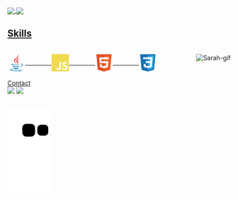 <div>
  <a href="https://github.com/Coffeegirl99">
   <img align="center" height="165" src="https://github-readme-stats.vercel.app/api/top-langs/?username=sarahlagares&layout=compact&langs_count=16&theme=tokyonight"/>
  <img align="center" height="165" src="https://github-readme-stats.vercel.app/api?username=sarahlagares&show_icons=true&theme=tokyonight&include_all_commits=true&count_private=true&hide=issues"/>
</div>

 ## Skills
<div style="display: inline_block"><br>
  <img height="40" align="center" alt="Erica-React" height="30" width="40" src="https://raw.githubusercontent.com/devicons/devicon/master/icons/java/java-original.svg">
 &nbsp;&nbsp;&nbsp;&nbsp;&nbsp;&nbsp;&nbsp;&nbsp;&nbsp;&nbsp;&nbsp;&nbsp;&nbsp;
 <img height="40" align="center" alt="Erica-Js" height="30" width="40" src="https://raw.githubusercontent.com/devicons/devicon/master/icons/javascript/javascript-plain.svg">
 &nbsp;&nbsp;&nbsp;&nbsp;&nbsp;&nbsp;&nbsp;&nbsp;&nbsp;&nbsp;&nbsp;&nbsp;&nbsp;
  <img height="40" align="center" alt="Erica-HTML" height="30" width="40" src="https://raw.githubusercontent.com/devicons/devicon/master/icons/html5/html5-original.svg">
 &nbsp;&nbsp;&nbsp;&nbsp;&nbsp;&nbsp;&nbsp;&nbsp;&nbsp;&nbsp;&nbsp;&nbsp;&nbsp;
  <img height="40" align="center" alt="Erica-CSS" height="30" width="40" src="https://raw.githubusercontent.com/devicons/devicon/master/icons/css3/css3-original.svg">
  <img align="right" height="180em" alt="Sarah-gif" src="https://media.giphy.com/media/Ws6T5PN7wHv3cY8xy8/giphy.gif">
</div>
  
</br>
Contact 
<div> 
  <a href="https://www.linkedin.com/in/sarah-lagares-05316819b/" target="_blank"><img src="https://img.shields.io/badge/-LinkedIn-%230077B5?style=for-the-badge&logo=linkedin&logoColor=white" target="_blank"></a> 
  <a href = "mailto: smlagares99@gmail.com"><img src="https://img.shields.io/badge/-Gmail-%23333?style=for-the-badge&logo=gmail&logoColor=white" target="_blank"></a>
 </br>
</br>
 
![snake gif](https://github.com/sarahlagares/sarahlagares/blob/output/github-contribution-grid-snake.svg)
 
</div>
